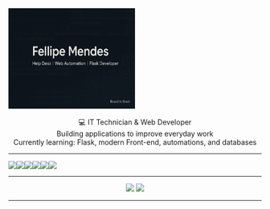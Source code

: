 <img src="https://raw.githubusercontent.com/dev-mendes0122/dev-mendes0122/main/banner.png" width="50%" height="200" />

<p align="center">
💻 IT Technician & Web Developer <br>
 Building applications to improve everyday work<br>
 Currently learning: Flask, modern Front-end, automations, and databases<br>
</p>

---

<div align="center" style="display: flex; flex-wrap: wrap;">
  <img src="https://img.shields.io/badge/Python-3776AB?style=for-the-badge&logo=python&logoColor=white"/>
  <img src="https://img.shields.io/badge/Flask-000000?style=for-the-badge&logo=flask&logoColor=white"/>
  <img src="https://img.shields.io/badge/HTML5-E34F26?style=for-the-badge&logo=html5&logoColor=white"/>
  <img src="https://img.shields.io/badge/CSS3-1572B6?style=for-the-badge&logo=css3&logoColor=white"/>
  <img src="https://img.shields.io/badge/JavaScript-F7DF1E?style=for-the-badge&logo=javascript&logoColor=black"/>
  <img src="https://img.shields.io/badge/Git-F05032?style=for-the-badge&logo=git&logoColor=white"/>
</div>

---

<div align="center">
  <img height="180em" src="https://github-readme-stats.vercel.app/api?username=dev-mendes0122&show_icons=true&theme=radical" />
  <img height="180em" src="https://github-readme-stats.vercel.app/api/top-langs/?username=dev-mendes0122&layout=compact&theme=radical"/>
</div>

---
